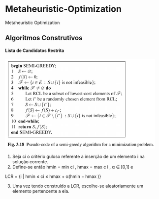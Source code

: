 # Metaheuristic-Optimization
Metaheuristic Optimization

## Algoritmos Construtivos

#### Lista de Candidatos Restrita

![Isso é uma imagem](https://github.com/drinith/Metaheuristic-Optimization/blob/main/RCL.png)


1. Seja ci o critério guloso referente a inserção de um elemento i
na solução corrente.
2. Define-se então hmin = min ci , hmax = max c i , α ∈ [0,1] e
 
LCR = {i | hmin ≤ ci ≤ hmax + α(hmin − hmax )}

3. Uma vez tendo construído a LCR, escolhe-se aleatoriamente
um elemento pertencente a ela.
